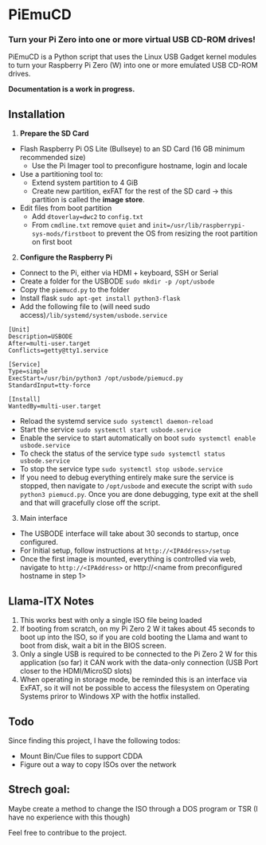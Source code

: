 # PiEmuCD

### Turn your Pi Zero into one or more virtual USB CD-ROM drives!

PiEmuCD is a Python script that uses the Linux USB Gadget kernel modules to turn your Raspberry Pi Zero (W) into one or more emulated USB CD-ROM drives.

**Documentation is a work in progress.**

## Installation

1. **Prepare the SD Card**

-   Flash Raspberry Pi OS Lite (Bullseye) to an SD Card (16 GB minimum recommended size)
    -   Use the Pi Imager tool to preconfigure hostname, login and locale
-   Use a partitioning tool to:
    -   Extend system partition to 4 GiB
    -   Create new partition, exFAT for the rest of the SD card -> this partition is called the **image store**.
-   Edit files from boot partition
    -   Add `dtoverlay=dwc2` to `config.txt`
    -   From `cmdline.txt` remove `quiet` and `init=/usr/lib/raspberrypi-sys-mods/firstboot` to prevent the OS from resizing the root partition on first boot

2. **Configure the Raspberry Pi**

-   Connect to the Pi, either via HDMI + keyboard, SSH or Serial
-   Create a folder for the USBODE `sudo mkdir -p /opt/usbode`
-   Copy the `piemucd.py` to the folder
-   Install flask `sudo apt-get install python3-flask`
-   Add the following file to (will need sudo access)`/lib/systemd/system/usbode.service`
```
[Unit]
Description=USBODE
After=multi-user.target
Conflicts=getty@tty1.service

[Service]
Type=simple
ExecStart=/usr/bin/python3 /opt/usbode/piemucd.py
StandardInput=tty-force

[Install]
WantedBy=multi-user.target
```
-   Reload the systemd service `sudo systemctl daemon-reload`
-   Start the service  `sudo systemctl start usbode.service`
-   Enable the service to start automatically on boot `sudo systemctl enable usbode.service`
-   To check the status of the service type `sudo systemctl status usbode.service`
-   To stop the service type `sudo systemctl stop usbode.service`
-   If you need to debug everything entirely make sure the service is stopped, then navigate to `/opt/usbode` and execute the script with `sudo python3 piemucd.py`. Once you are done debugging, type exit at the shell and that will gracefully close off the script.

3. Main interface

-  The USBODE interface will take about 30 seconds to startup, once configured.
-  For Initial setup, follow instructions at `http://<IPAddress>/setup`
-  Once the first image is mounted, everything is controlled via web, navigate to `http://<IPAddress>` or http://<name from preconfigured hostname in step 1>

## Llama-ITX Notes
1. This works best with only a single ISO file being loaded
2. If booting from scratch, on my Pi Zero 2 W it takes about 45 seconds to boot up into the ISO, so if you are cold booting the Llama and want to boot from disk, wait a bit in the BIOS screen. 
3. Only a single USB is required to be connected to the Pi Zero 2 W for this application (so far) it CAN work with the data-only connection (USB Port closer to the HDMI/MicroSD slots)
4. When operating in storage mode, be reminded this is an interface via ExFAT, so it will not be possible to access the filesystem on Operating Systems priror to Windows XP with the hotfix installed.


## Todo
Since finding this project, I have the following todos:
- Mount Bin/Cue files to support CDDA 
- Figure out a way to copy ISOs over the network

## Strech goal:
Maybe create a method to change the ISO through a DOS program or TSR (I have no experience with this though)

Feel free to contribue to the project.
